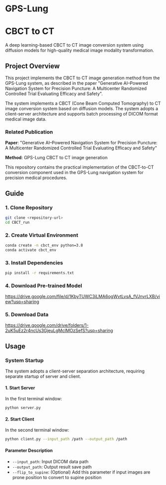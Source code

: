 # GPS-Lung

# CBCT to CT

A deep learning-based CBCT to CT image conversion system using diffusion models for high-quality medical image modality transformation.

## Project Overview

This project implements the CBCT to CT image generation method from the GPS-Lung system, as described in the paper "Generative AI–Powered Navigation System for Precision Puncture: A Multicenter Randomized Controlled Trial Evaluating Efficacy and Safety". 

The system implements a CBCT (Cone Beam Computed Tomography) to CT image conversion system based on diffusion models. The system adopts a client-server architecture and supports batch processing of DICOM format medical image data.

### Related Publication

**Paper**: "Generative AI–Powered Navigation System for Precision Puncture: A Multicenter Randomized Controlled Trial Evaluating Efficacy and Safety"

**Method**: GPS-Lung CBCT to CT image generation

This repository contains the practical implementation of the CBCT-to-CT conversion component used in the GPS-Lung navigation system for precision medical procedures.

## Guide

### 1. Clone Repository

```bash
git clone <repository-url>
cd CBCT_run
```

### 2. Create Virtual Environment

```bash
conda create -n cbct_env python=3.8
conda activate cbct_env
```

### 3. Install Dependencies

```bash
pip install -r requirements.txt
```

### 4. Download Pre-trained Model

https://drive.google.com/file/d/1KbyTUWC3iLMA6ogWvtLvsA_fVJnvrLXB/view?usp=sharing


### 5. Download Data

https://drive.google.com/drive/folders/1-2uK5uEz2r4ncUs3GjeuLgMcIMOzSefS?usp=sharing


## Usage

### System Startup

The system adopts a client-server separation architecture, requiring separate startup of server and client.

#### 1. Start Server

In the first terminal window:

```bash
python server.py
```


#### 2. Start Client

In the second terminal window:

```bash
python client.py --input_path /path --output_path /path 
```

#### Parameter Description

- `--input_path`: Input DICOM data path
- `--output_path`: Output result save path
- `--flip_to_supine`: (Optional) Add this parameter if input images are prone position to convert to supine position
